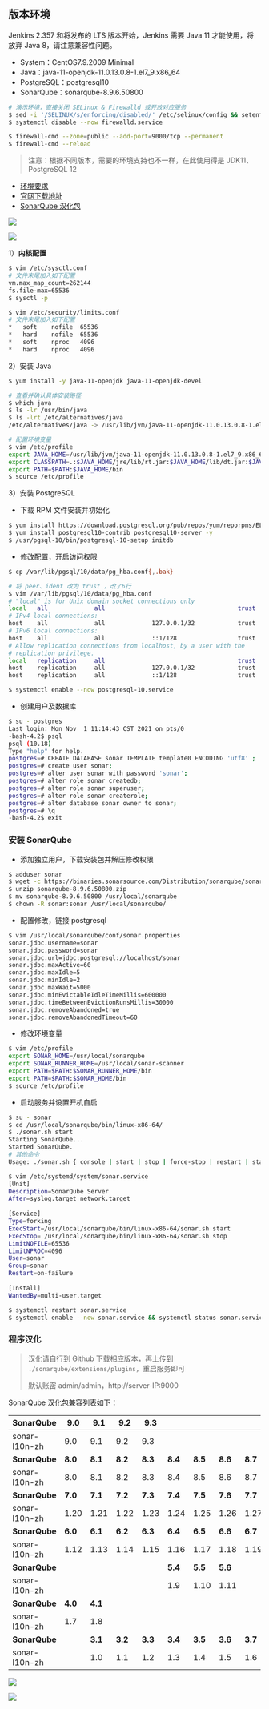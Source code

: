 

## 版本环境

Jenkins 2.357 和将发布的 LTS 版本开始，Jenkins 需要 Java 11 才能使用，将放弃 Java 8，请注意兼容性问题。

- System：CentOS7.9.2009 Minimal
- Java：java-11-openjdk-11.0.13.0.8-1.el7_9.x86_64
- PostgreSQL：postgresql10
- SonarQube：sonarqube-8.9.6.50800

```bash
# 演示环境，直接关闭 SELinux & Firewalld 或开放对应服务
$ sed -i '/SELINUX/s/enforcing/disabled/' /etc/selinux/config && setenforce 0 
$ systemctl disable --now firewalld.service 

$ firewall-cmd --zone=public --add-port=9000/tcp --permanent
$ firewall-cmd --reload
```

> 注意：根据不同版本，需要的环境支持也不一样，在此使用得是 JDK11、PostgreSQL 12

- [环境要求](https://docs.sonarqube.org/8.9/requirements/requirements/)
- [官网下载地址](https://www.sonarqube.org/downloads/)
- [SonarQube 汉化包](https://github.com/xuhuisheng/sonar-l10n-zh/releases)

![](https://yuikuen-1259273046.cos.ap-guangzhou.myqcloud.com/devops/image-20220115100610113.png)

![](https://yuikuen-1259273046.cos.ap-guangzhou.myqcloud.com/devops/image-20220115100736513.png)

1）**内核配置**

```bash
$ vim /etc/sysctl.conf
# 文件末尾加入如下配置
vm.max_map_count=262144
fs.file-max=65536
$ sysctl -p
```

```bash
$ vim /etc/security/limits.conf
# 文件末尾加入如下配置
*	soft	nofile	65536
*	hard	nofile	65536
*	soft	nproc	4096
*	hard	nproc	4096
```

2）安装 Java

```bash
$ yum install -y java-11-openjdk java-11-openjdk-devel

# 查看并确认具体安装路径
$ which java
$ ls -lr /usr/bin/java
$ ls -lrt /etc/alternatives/java
/etc/alternatives/java -> /usr/lib/jvm/java-11-openjdk-11.0.13.0.8-1.el7_9.x86_64/bin/java

# 配置环境变量
$ vim /etc/profile
export JAVA_HOME=/usr/lib/jvm/java-11-openjdk-11.0.13.0.8-1.el7_9.x86_64
export CLASSPATH=.:$JAVA_HOME/jre/lib/rt.jar:$JAVA_HOME/lib/dt.jar:$JAVA_HOME/lib/tools.jar
export PATH=$PATH:$JAVA_HOME/bin
$ source /etc/profile
```

3）安装 PostgreSQL

- 下载 RPM 文件安装并初始化

```bash
$ yum install https://download.postgresql.org/pub/repos/yum/reporpms/EL-7-x86_64/pgdg-redhat-repo-latest.noarch.rpm -y
$ yum install postgresql10-contrib postgresql10-server -y
$ /usr/pgsql-10/bin/postgresql-10-setup initdb
```

- 修改配置，开启访问权限

```bash
$ cp /var/lib/pgsql/10/data/pg_hba.conf{,.bak}

# 将 peer、ident 改为 trust ，改了6行
$ vim /var/lib/pgsql/10/data/pg_hba.conf
# "local" is for Unix domain socket connections only
local   all             all                                     trust
# IPv4 local connections:
host    all             all             127.0.0.1/32            trust
# IPv6 local connections:
host    all             all             ::1/128                 trust
# Allow replication connections from localhost, by a user with the
# replication privilege.
local   replication     all                                     trust
host    replication     all             127.0.0.1/32            trust
host    replication     all             ::1/128                 trust
```

```bash
$ systemctl enable --now postgresql-10.service
```

- 创建用户及数据库

```bash
$ su - postgres
Last login: Mon Nov  1 11:14:43 CST 2021 on pts/0
-bash-4.2$ psql
psql (10.18)
Type "help" for help.
postgres=# CREATE DATABASE sonar TEMPLATE template0 ENCODING 'utf8' ;
postgres=# create user sonar;
postgres=# alter user sonar with password 'sonar';
postgres=# alter role sonar createdb;
postgres=# alter role sonar superuser;
postgres=# alter role sonar createrole;
postgres=# alter database sonar owner to sonar;
postgres=# \q
-bash-4.2$ exit
```

### 安装 SonarQube

- 添加独立用户，下载安装包并解压修改权限

```bash
$ adduser sonar
$ wget -c https://binaries.sonarsource.com/Distribution/sonarqube/sonarqube-8.9.6.50800.zip
$ unzip sonarqube-8.9.6.50800.zip
$ mv sonarqube-8.9.6.50800 /usr/local/sonarqube
$ chown -R sonar:sonar /usr/local/sonarqube/
```

- 配置修改，链接 postgresql

```bash
$ vim /usr/local/sonarqube/conf/sonar.properties
sonar.jdbc.username=sonar
sonar.jdbc.password=sonar
sonar.jdbc.url=jdbc:postgresql://localhost/sonar
sonar.jdbc.maxActive=60
sonar.jdbc.maxIdle=5
sonar.jdbc.minIdle=2
sonar.jdbc.maxWait=5000
sonar.jdbc.minEvictableIdleTimeMillis=600000
sonar.jdbc.timeBetweenEvictionRunsMillis=30000
sonar.jdbc.removeAbandoned=true
sonar.jdbc.removeAbandonedTimeout=60
```

- 修改环境变量

```bash
$ vim /etc/profile
export SONAR_HOME=/usr/local/sonarqube
export SONAR_RUNNER_HOME=/usr/local/sonar-scanner
export PATH=$PATH:$SONAR_RUNNER_HOME/bin
export PATH=$PATH:$SONAR_HOME/bin
$ source /etc/profile
```

- 启动服务并设置开机自启

```bash
$ su - sonar
$ cd /usr/local/sonarqube/bin/linux-x86-64/
$ ./sonar.sh start
Starting SonarQube...
Started SonarQube.
# 其他命令
Usage: ./sonar.sh { console | start | stop | force-stop | restart | status | dump }
```

```bash
$ vim /etc/systemd/system/sonar.service
[Unit]
Description=SonarQube Server
After=syslog.target network.target
 
[Service]
Type=forking
ExecStart=/usr/local/sonarqube/bin/linux-x86-64/sonar.sh start
ExecStop= /usr/local/sonarqube/bin/linux-x86-64/sonar.sh stop
LimitNOFILE=65536
LimitNPROC=4096
User=sonar
Group=sonar
Restart=on-failure
 
[Install]
WantedBy=multi-user.target

$ systemctl restart sonar.service
$ systemctl enable --now sonar.service && systemctl status sonar.service
```

### 程序汉化

> 汉化请自行到 Github 下载相应版本，再上传到 `./sonarqube/extensions/plugins`，重启服务即可
>
> 默认账密 admin/admin，http://server-IP:9000

[汉化插件]:https://github.com/xuhuisheng/sonar-l10n-zh

SonarQube 汉化包兼容列表如下：

| **SonarQube** | **9.0** | **9.1** | **9.2** | **9.3** |         |         |         |         |         |         |
| ------------- | ------- | ------- | ------- | ------- | ------- | ------- | ------- | ------- | ------- | ------- |
| sonar-l10n-zh | 9.0     | 9.1     | 9.2     | 9.3     |         |         |         |         |         |         |
| **SonarQube** | **8.0** | **8.1** | **8.2** | **8.3** | **8.4** | **8.5** | **8.6** | **8.7** | **8.8** | **8.9** |
| sonar-l10n-zh | 8.0     | 8.1     | 8.2     | 8.3     | 8.4     | 8.5     | 8.6     | 8.7     | 8.8     | 8.9     |
| **SonarQube** | **7.0** | **7.1** | **7.2** | **7.3** | **7.4** | **7.5** | **7.6** | **7.7** | **7.8** | **7.9** |
| sonar-l10n-zh | 1.20    | 1.21    | 1.22    | 1.23    | 1.24    | 1.25    | 1.26    | 1.27    | 1.28    | 1.29    |
| **SonarQube** | **6.0** | **6.1** | **6.2** | **6.3** | **6.4** | **6.5** | **6.6** | **6.7** |         |         |
| sonar-l10n-zh | 1.12    | 1.13    | 1.14    | 1.15    | 1.16    | 1.17    | 1.18    | 1.19    |         |         |
| **SonarQube** |         |         |         |         | **5.4** | **5.5** | **5.6** |         |         |         |
| sonar-l10n-zh |         |         |         |         | 1.9     | 1.10    | 1.11    |         |         |         |
| **SonarQube** | **4.0** | **4.1** |         |         |         |         |         |         |         |         |
| sonar-l10n-zh | 1.7     | 1.8     |         |         |         |         |         |         |         |         |
| **SonarQube** |         | **3.1** | **3.2** | **3.3** | **3.4** | **3.5** | **3.6** | **3.7** |         |         |
| sonar-l10n-zh |         | 1.0     | 1.1     | 1.2     | 1.3     | 1.4     | 1.5     | 1.6     |         |         |

![](https://yuikuen-1259273046.cos.ap-guangzhou.myqcloud.com/devops/image-20220310121548385.png)

![](https://yuikuen-1259273046.cos.ap-guangzhou.myqcloud.com/devops/image-20220115134225295.png)